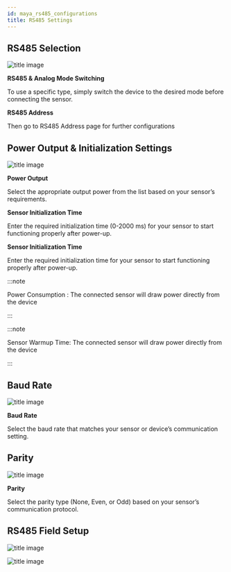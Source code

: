 ```yaml
---
id: maya_rs485_configurations
title: RS485 Settings
---
```


## RS485 Selection

![title image](./assets/selection_rs485.svg)

<div className="reusable-feature-grid">
  <div className="reusable-feature-card">
    <strong>RS485 & Analog Mode Switching</strong>
    <p>To use a specific type, simply switch the device to the desired mode before connecting the sensor.</p>
  </div>
   <div className="reusable-feature-card">
    <strong>RS485 Address</strong>
    <p>Then go to RS485 Address page for further configurations</p>
  </div>
</div>

## Power Output & Initialization Settings


![title image](./assets/power_output.svg)

<div className="reusable-feature-grid">
  <div className="reusable-feature-card">
    <strong>Power Output</strong>
    <p>Select the appropriate output power from the list based on your sensor’s requirements.</p>
  </div>
  <div className="reusable-feature-card">
    <strong>Sensor Initialization Time</strong>
    <p> Enter the required initialization time (0-2000 ms) for your sensor to start functioning properly after power-up.</p>
  </div>
  <div className="reusable-feature-card">
    <strong>Sensor Initialization Time</strong>
    <p> Enter the required initialization time for your sensor to start functioning properly after power-up.</p>
  </div>
</div>

:::note

Power Consumption : The connected sensor will draw power directly from the device

:::

:::note

Sensor Warmup Time: The connected sensor will draw power directly from the device

:::


## Baud Rate

![title image](./assets/baud_rate.svg)

<div className="reusable-feature-grid">
  <div className="reusable-feature-card">
    <strong>Baud Rate</strong>
    <p>Select the baud rate that matches your sensor or device’s communication setting.</p>
  </div>
  
</div>


## Parity

![title image](./assets/parity.svg)

<div className="reusable-feature-grid">
  <div className="reusable-feature-card">
    <strong>Parity</strong>
    <p>Select the parity type (None, Even, or Odd) based on your sensor’s communication protocol.</p>
  </div>
  
</div>



## RS485 Field Setup  

![title image](./assets/rs_address_one.svg)


![title image](./assets/rs_address_one.svg)


